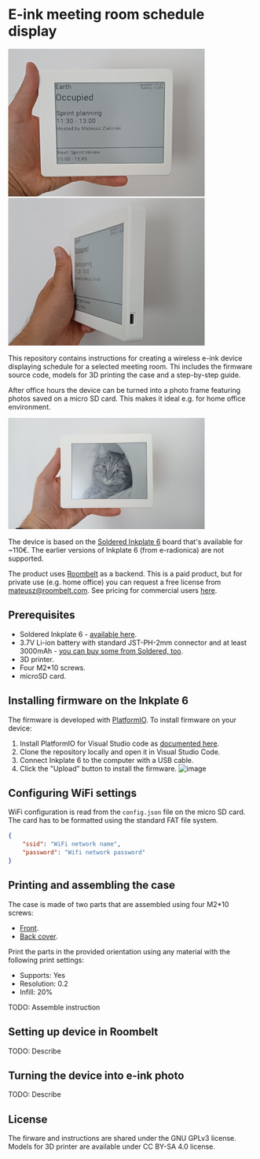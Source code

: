 # E-ink meeting room schedule display

<img src="img/device-front.jpg" width="400"> <img src="img/device-side.jpg" width="400">

This repository contains instructions for creating a wireless e-ink device displaying schedule for a selected meeting room. Thi includes the firmware source code, models for 3D printing the case and a step-by-step guide. 

After office hours the device can be turned into a photo frame featuring photos saved on a micro SD card. This makes it ideal e.g. for home office environment.

<img src="img/device-cat.jpg" width="400">

The device is based on the [Soldered Inkplate 6](https://soldered.com/product/soldered-inkplate-6-6-e-paper-board/) board that's available for ~110€. The earlier versions of Inkplate 6 (from e-radionica) are not supported.

The product uses [Roombelt](https://roombelt.com) as a backend. This is a paid product, but for private use (e.g. home office) you can request a free license from [mateusz@roombelt.com](mailto:mateusz@roombelt.com). See pricing for commercial users [here](https://roombelt.com/#pricing).

## Prerequisites

- Soldered Inkplate 6 - [available here](https://soldered.com/product/soldered-inkplate-6-6-e-paper-board/).
- 3.7V Li-ion battery with standard JST-PH-2mm connector and at least 3000mAh - [you can buy some from Soldered, too](https://soldered.com/categories/power-sources-batteries/batteries/lithium-batteries/).
- 3D printer.
- Four M2*10 screws.
- microSD card.

## Installing firmware on the Inkplate 6
The firmware is developed with [PlatformIO](https://platformio.org/). To install firmware on your device:

1. Install PlatformIO for Visual Studio code as [documented here](https://platformio.org/install/ide?install=vscode).
2. Clone the repository locally and open it in Visual Studio Code.
3. Connect Inkplate 6 to the computer with a USB cable.
4. Click the "Upload" button to install the firmware. ![image](https://docs.platformio.org/en/latest/_images/platformio-ide-vscode-build-project.png)

## Configuring WiFi settings
WiFi configuration is read from the `config.json` file on the micro SD card. 
The card has to be formatted using the standard FAT file system.

```json
{
    "ssid": "WiFi network name",
    "password": "Wifi network password"
}
```

## Printing and assembling the case

The case is made of two parts that are assembled using four M2*10 screws:
- [Front](models/front.stl).
- [Back cover](models/cover.stl).

Print the parts in the provided orientation using any material with the following print settings:
- Supports: Yes
- Resolution: 0.2
- Infill: 20%

TODO: Assemble instruction

## Setting up device in Roombelt
TODO: Describe

## Turning the device into e-ink photo 
TODO: Describe

## License
The firware and instructions are shared under the GNU GPLv3 license. Models for 3D printer are available under CC BY-SA 4.0 license.

